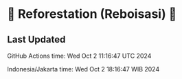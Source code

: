 
# 🌳 Reforestation (Reboisasi) 🌲

## Last Updated

GitHub Actions time: Wed Oct  2 11:16:47 UTC 2024

Indonesia/Jakarta time: Wed Oct  2 18:16:47 WIB 2024
